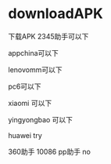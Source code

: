 # downloadAPK
下载APK
2345助手可以下

appchina可以下


lenovomm可以下

pc6可以下


xiaomi 可以下

yingyongbao  可以下

huawei try

360助手 10086 pp助手 no


